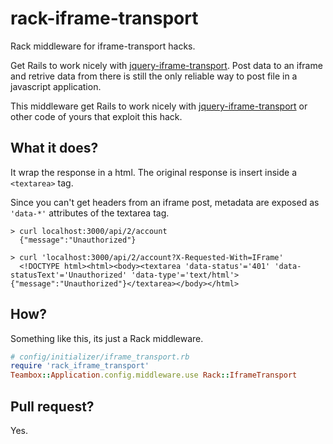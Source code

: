 rack-iframe-transport
=====================

Rack middleware for iframe-transport hacks.

Get Rails to work nicely with [jquery-iframe-transport](https://github.com/cmlenz/jquery-iframe-transport/).
Post data to an iframe and retrive data from there is still the only reliable way to post file in a javascript application.

This middleware get Rails to work nicely with [jquery-iframe-transport](https://github.com/cmlenz/jquery-iframe-transport/) or other code of yours that exploit this hack.

What it does?
-------------

It wrap the response in a html. The original response is insert inside a `<textarea>` tag.

Since you can't get headers from an iframe post, metadata are exposed as `'data-*'` attributes of the textarea tag.

```
> curl localhost:3000/api/2/account
  {"message":"Unauthorized"}

> curl 'localhost:3000/api/2/account?X-Requested-With=IFrame'
  <!DOCTYPE html><html><body><textarea 'data-status'='401' 'data-statusText'='Unauthorized' 'data-type'='text/html'>{"message":"Unauthorized"}</textarea></body></html>
```

How?
----

Something like this, its just a Rack middleware.

```ruby
# config/initializer/iframe_transport.rb
require 'rack_iframe_transport'
Teambox::Application.config.middleware.use Rack::IframeTransport
```

Pull request?
-------------

Yes.
